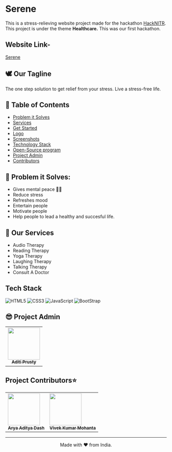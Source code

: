 # Serene 
This is a stress-relieving website project made for the hackathon [HackNITR](https://www.hacknitr.com/). 
This project is under the theme **Healthcare.**
This was our first hackathon.

## Website Link-
<a href="https://vivekmohanta03.github.io/Serene/">Serene</a>

## 🕊 Our Tagline 
The one step solution to get relief from your stress.
Live a stress-free life.

## 📝 Table of Contents
- [Problem it Solves](#problem_statement)
- [Services](#services)
- [Get Started](#getStarted)
- [Logo](#logo)
- [Screenshots](#screenshots)
- [Technology Stack](#tech_stack)
- [Open-Source program](#open_source_programs)
- [Project Admin](#admin)
- [Contributors](#contributors)

## 🔎 Problem it Solves: <a name = "problem_statement"></a>
- Gives mental peace 🧘‍♀️
- Reduce stress
- Refreshes mood
- Entertain people
- Motivate people
- Help people to lead a healthy and succesful life.

## 💼 Our Services <a name = "services"></a>
- Audio Therapy
- Reading Therapy
- Yoga Therapy
- Laughing Therapy
- Talking Therapy
- Consult A Doctor

## Tech Stack <a name = "tech_stack"></a>
<img alt="HTML5" src="https://img.shields.io/badge/html5-%23fca9ae.svg?style=for-the-badge&logo=html5&logoColor=140200"/>
<img alt="CSS3" src="https://img.shields.io/badge/css3-%23ffd2ce.svg?style=for-the-badge&logo=css3&logoColor=140200"/>
<img alt="JavaScript" src="https://img.shields.io/badge/javascript-%23e4626b.svg?style=for-the-badge&logo=javascript&logoColor=%23F7DF1E"/>
<img alt="BootStrap" src="https://img.shields.io/badge/Bootstrap-%23e4626b.svg?style=for-the-badge&logo=Bootstrap&logoColor=blue"/>

## 😎 Project Admin <a name = "admin"></a>

<table>
  <tr>
<td align="center"><a href="https://www.linkedin.com/in/aditi-prusty-44987822b/"><img src="https://media.licdn.com/dms/image/C4D03AQElPCXxYEZY5g/profile-displayphoto-shrink_800_800/0/1662227340408?e=1678320000&v=beta&t=r7PFrXmbNHTvlK7c01DTpmPBShajXVyZU5CAeOUYhJ8" width="100px;" alt=""/><br /><sub><b>Aditi Prusty</b></sub></a></td>
  </tr>
</table>

<h2>Project Contributors⭐</h2><a name = "contributors"></a>
<table align="center">
<tr>
<td>
<a href="https://www.linkedin.com/in/aryaadityadash/" align="center">
  <img src="https://media.licdn.com/dms/image/C4D03AQHnD-WwESVTAA/profile-displayphoto-shrink_800_800/0/1662792976477?e=1678320000&v=beta&t=_suoqF0r_hJAqi7FHGA27HOpgb2fAMKl7RyoDkRj5GQ" width="100px;"/><br/><sub><b>Arya Aditya Dash</b>
</a>
</td>
<td>
<a href="https://www.linkedin.com/in/vivekmohanta03/" align="center">
  <img src="https://media.licdn.com/dms/image/C4D03AQHDAPu75sAZaQ/profile-displayphoto-shrink_800_800/0/1643471596245?e=1678320000&v=beta&t=fottY_3ixRPdb_iwV1pRPcN_gdOwFZfLAtdySs3H1gI" width="100px;"/><br/><sub><b>Vivek Kumar Mohanta</b>
</a>
</td>
</tr>
</table>

---

<p align="center">
  Made with ❤ from India.
</p>
